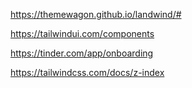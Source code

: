 https://themewagon.github.io/landwind/#

https://tailwindui.com/components

https://tinder.com/app/onboarding

https://tailwindcss.com/docs/z-index